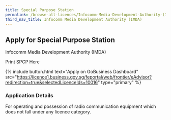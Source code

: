 ```yaml
---
title: Special Purpose Station
permalink: /browse-all-licences/Infocomm-Media-Development-Authority-(IMDA)/Special-Purpose-Station
third_nav_title: Infocomm Media Development Authority (IMDA)
---
```


## Apply for Special Purpose Station

Infocomm Media Development Authority (IMDA)

Print SPCP Here

{% include button.html text="Apply on GoBusiness Dashboard" src="https://licence1.business.gov.sg/feportal/web/frontier/eAdvisor?redirection=true&selectedLicenceIds=10016" type="primary" %}

### Application Details
<p>For operating and possession of radio communication equipment which does not fall under any licence category.</p>

